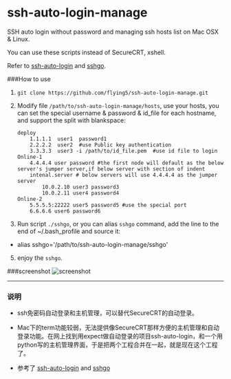 ssh-auto-login-manage
=====================

SSH auto login without password and managing ssh hosts list on Mac OSX & Linux.

You can use these scripts instead of SecureCRT, xshell.

Refer to [ssh-auto-login](https://github.com/liaohuqiu/ssh-auto-login) and [sshgo](https://github.com/emptyhua/sshgo).

###How to use
1. `git clone https://github.com/flying5/ssh-auto-login-manage.git`
2. Modify file `/path/to/ssh-auto-login-manage/hosts`, use your hosts, you can set the special username & password & id_file for each hostname, and support the split with blankspace:

    ```
    deploy
        1.1.1.1  user1  password1
        2.2.2.2  user2  #use Public key authentication
        3.3.3.3  user3 -i /path/to/id_file.pem  #use id file to login
    Online-1
        4.4.4.4 user password #the first node will default as the below server's jumper server,if below server with section of indent
        intenal.server # below servers will use 4.4.4.4 as the jumper server
            10.0.2.10 user3 password3
            10.0.2.11 user4 password4
    Online-2
        5.5.5.5:22222 user5 password5 #use the special port
        6.6.6.6 user6 password6
    ```  
4. Run script `./sshgo`, or you can alias `sshgo` command, add the line to the end of ~/.bash_profile and source it:
 * alias sshgo='/path/to/ssh-auto-login-manage/sshgo'
5. enjoy the `sshgo`.

###screenshot
![screenshot](https://github.com/upton/ssh-auto-login-manage/blob/master/screenshot.png)

-----
### 说明

* ssh免密码自动登录和主机管理，可以替代SecureCRT的自动登录。

* Mac下的term功能较弱，无法提供像SecureCRT那样方便的主机管理和自动登录功能。在网上找到用expect做自动登录的项目ssh-auto-login，和一个用python写的主机管理界面，于是把两个工程合并在一起，就是现在这个工程了。

* 参考了 [ssh-auto-login](https://github.com/liaohuqiu/ssh-auto-login) and [sshgo](https://github.com/emptyhua/sshgo)
